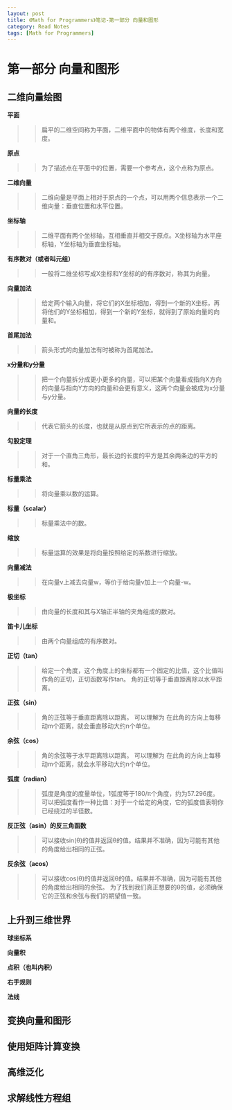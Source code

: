 ```yaml
---
layout: post
title: 《Math for Programmers》笔记-第一部分 向量和图形
category: Read Notes
tags: [Math for Programmers]
---
```


# 第一部分 向量和图形


## 二维向量绘图

**平面**

>> 扁平的二维空间称为平面，二维平面中的物体有两个维度，长度和宽度。

**原点**

>> 为了描述点在平面中的位置，需要一个参考点，这个点称为原点。

**二维向量**

>> 二维向量是平面上相对于原点的一个点，可以用两个信息表示一个二维向量：垂直位置和水平位置。

**坐标轴**

>> 二维平面有两个坐标轴，互相垂直并相交于原点。X坐标轴为水平座标轴，Y坐标轴为垂直坐标轴。

**有序数对（或者叫元组）**

>> 一般将二维坐标写成X坐标和Y坐标的的有序数对，称其为向量。

**向量加法**

>> 给定两个输入向量，将它们的X坐标相加，得到一个新的X坐标，再将他们的Y坐标相加，得到一个新的Y坐标，就得到了原始向量的向量和。


**首尾加法**

>> 箭头形式的向量加法有时被称为首尾加法。

**x分量和y分量**

>> 把一个向量拆分成更小更多的向量，可以把某个向量看成指向X方向的向量与指向Y方向的向量和会更有意义，这两个向量会被成为x分量与y分量。

**向量的长度**

>> 代表它箭头的长度，也就是从原点到它所表示的点的距离。

**勾股定理**

>> 对于一个直角三角形，最长边的长度的平方是其余两条边的平方的和。

**标量乘法**

>> 将向量乘以数的运算。

**标量（scalar）**

>> 标量乘法中的数。

**缩放**

>> 标量运算的效果是将向量按照给定的系数进行缩放。

**向量减法**

>> 在向量v上减去向量w，等价于给向量v加上一个向量-w。

**极坐标**

>> 由向量的长度和其与X轴正半轴的夹角组成的数对。

**笛卡儿坐标**

>> 由两个向量组成的有序数对。

**正切（tan）**

>> 给定一个角度，这个角度上的坐标都有一个固定的比值，这个比值叫作角的正切，正切函数写作tan。
>> 角的正切等于垂直距离除以水平距离。

**正弦（sin）**

>> 角的正弦等于垂直距离除以距离。
>> 可以理解为 在此角的方向上每移动m个距离，就会垂直移动大约n个单位。

**余弦（cos）**

>> 角的余弦等于水平距离除以距离。
>> 可以理解为 在此角的方向上每移动m个距离，就会水平移动大约n个单位。

**弧度（radian）**

>> 弧度是角度的度量单位，1弧度等于180/π个角度，约为57.296度。
>> 可以把弧度看作一种比值：对于一个给定的角度，它的弧度值表明你已经绕过的半径数。

**反正弦（asin）的反三角函数**

>> 可以接收sin(θ)的值并返回θ的值。结果并不准确，因为可能有其他的角度给出相同的正弦。

**反余弦（acos）**

>> 可以接收cos(θ)的值并返回θ的值。结果并不准确，因为可能有其他的角度给出相同的余弦。
>> 为了找到我们真正想要的θ的值，必须确保它的正弦和余弦与我们的期望值一致。

## 上升到三维世界

**球坐标系**

**向量积**

**点积（也叫内积）**

**右手规则**

**法线**

## 变换向量和图形

## 使用矩阵计算变换

## 高维泛化

## 求解线性方程组

